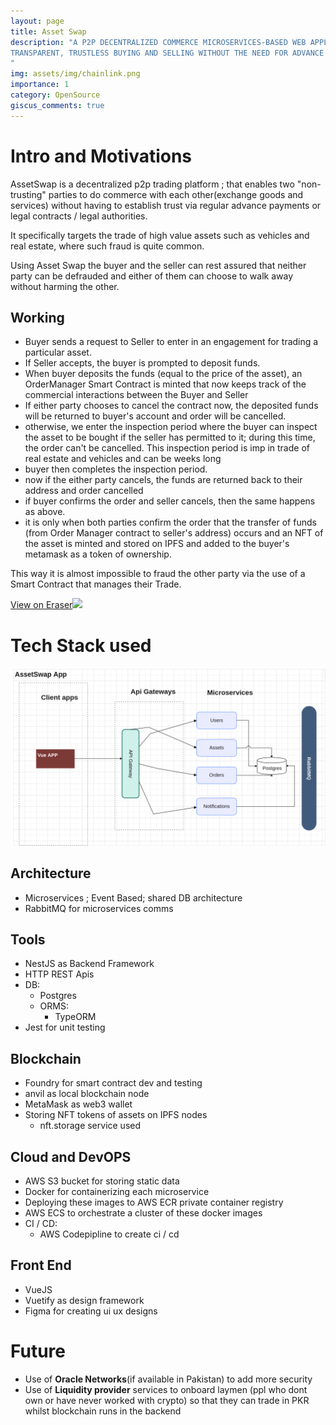 ```yaml
---
layout: page
title: Asset Swap
description: "A P2P DECENTRALIZED COMMERCE MICROSERVICES-BASED WEB APPLICATION WHICH FACILITATES SECURE,
TRANSPARENT, TRUSTLESS BUYING AND SELLING WITHOUT THE NEED FOR ADVANCE OR DOWNPAYMENTS ETC
"
img: assets/img/chainlink.png
importance: 1
category: OpenSource
giscus_comments: true
---
```



# Intro and Motivations

AssetSwap is a decentralized p2p trading platform ; that enables two "non-trusting" parties to do commerce with each other(exchange goods and services) without having to establish trust via regular advance payments or legal contracts / legal authorities. 

It specifically targets the trade of high value assets such as vehicles and real estate, where such fraud is quite common. 

Using Asset Swap the buyer and the seller can rest assured that neither party can be defrauded and either of them can choose to walk away without harming the other.

## Working 
- Buyer sends a request to Seller to enter in an engagement for trading a particular asset.
- If Seller accepts, the buyer is prompted to deposit funds.
- When buyer deposits the funds (equal to the price of the asset), an OrderManager Smart Contract is minted that now keeps track of the commercial interactions between the Buyer and Seller
- If  either party chooses to cancel the contract now, the deposited funds will be returned to buyer's  account and order will be cancelled.
- otherwise, we enter the inspection period where the buyer can inspect the asset to be bought if the seller has permitted to it; during this time, the order can't be cancelled. This inspection period is imp in trade of real estate and vehicles and can be weeks long
- buyer then completes the inspection period.
- now if the either party cancels, the funds are returned back to their address and order cancelled 
- if buyer confirms the order and seller cancels, then the same happens as above.
- it is only when both parties confirm the order that the transfer of funds (from Order Manager contract to seller's address) occurs and an NFT of the asset is minted and stored  on IPFS and added to the buyer's metamask as a token of ownership.

This way it is almost impossible to fraud the other party via the use of a Smart Contract that manages their Trade.

[View on Eraser![](https://app.eraser.io/workspace/jNBfbFGSLLYzHIYSptmA/preview?elements=Sl4CKY60JY0UbmjFMULJrQ&type=embed)](https://app.eraser.io/workspace/jNBfbFGSLLYzHIYSptmA?elements=Sl4CKY60JY0UbmjFMULJrQ)

# Tech Stack used

![AssetSwap Architecture Diagram](./../assets/img/asset-swap-pic.png)

## Architecture

- Microservices ; Event Based; shared DB architecture
- RabbitMQ for microservices comms

## Tools

- NestJS as Backend Framework
- HTTP REST Apis
- DB:
  - Postgres
  - ORMS:
    - TypeORM
- Jest for unit testing

## Blockchain

- Foundry for smart contract dev and testing
- anvil as local blockchain node
- MetaMask as web3 wallet
- Storing NFT tokens of assets on IPFS nodes
  - nft.storage service used

## Cloud and DevOPS

- AWS S3 bucket for storing static data
- Docker for containerizing each microservice
- Deploying these images to AWS ECR private container registry
- AWS ECS to orchestrate a cluster of these docker images
- CI / CD:
  - AWS Codepipline to create ci / cd

## Front End

- VueJS
- Vuetify as design framework
- Figma for creating ui ux designs

# Future
- Use of **Oracle Networks**(if available in Pakistan) to add more security
- Use of **Liquidity provider** services to onboard laymen (ppl who dont own or have never worked with crypto) so that they can trade in PKR whilst blockchain runs in the backend
